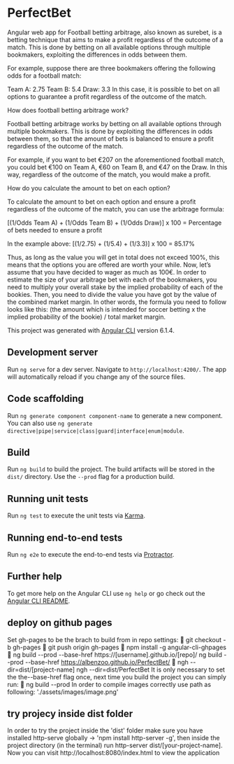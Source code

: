 # PerfectBet

Angular web app for Football betting arbitrage, also known as surebet, is a betting technique that aims to make a profit regardless of the outcome of a match. This is done by betting on all available options through multiple bookmakers, exploiting the differences in odds between them.

For example, suppose there are three bookmakers offering the following odds for a football match:

Team A: 2.75
Team B: 5.4
Draw: 3.3
In this case, it is possible to bet on all options to guarantee a profit regardless of the outcome of the match.

How does football betting arbitrage work?

Football betting arbitrage works by betting on all available options through multiple bookmakers. This is done by exploiting the differences in odds between them, so that the amount of bets is balanced to ensure a profit regardless of the outcome of the match.

For example, if you want to bet €207 on the aforementioned football match, you could bet €100 on Team A, €60 on Team B, and €47 on the Draw. In this way, regardless of the outcome of the match, you would make a profit.


How do you calculate the amount to bet on each option?

To calculate the amount to bet on each option and ensure a profit regardless of the outcome of the match, you can use the arbitrage formula:

[(1/Odds Team A) + (1/Odds Team B) + (1/Odds Draw)] x 100 = Percentage of bets needed to ensure a profit

In the example above:
[(1/2.75) + (1/5.4) + (1/3.3)] x 100 = 85.17%

Thus, as long as the value you will get in total does not exceed 100%, this means that the options you are offered are worth your while.
Now, let’s assume that you have decided to wager as much as 100€. In order to estimate the size of your arbitrage bet with each of the bookmakers, you need to multiply your overall stake by the implied probability of each of the bookies. Then, you need to divide the value you have got by the value of the combined market margin. In other words, the formula you need to follow looks like this: (the amount which is intended for soccer betting x the implied probability of the bookie) / total market margin.


This project was generated with [Angular CLI](https://github.com/angular/angular-cli) version 6.1.4.

## Development server

Run `ng serve` for a dev server. Navigate to `http://localhost:4200/`. The app will automatically reload if you change any of the source files.

## Code scaffolding

Run `ng generate component component-name` to generate a new component. You can also use `ng generate directive|pipe|service|class|guard|interface|enum|module`.

## Build

Run `ng build` to build the project. The build artifacts will be stored in the `dist/` directory. Use the `--prod` flag for a production build.

## Running unit tests

Run `ng test` to execute the unit tests via [Karma](https://karma-runner.github.io).

## Running end-to-end tests

Run `ng e2e` to execute the end-to-end tests via [Protractor](http://www.protractortest.org/).

## Further help

To get more help on the Angular CLI use `ng help` or go check out the [Angular CLI README](https://github.com/angular/angular-cli/blob/master/README.md).

## deploy on github pages
Set gh-pages to be the brach to build from in repo settings:
🌹  git checkout -b gh-pages
🌹  git push origin gh-pages
🌹  npm install -g angular-cli-ghpages
🌹  ng build --prod --base-href https://[username].github.io/[repo]/
    ng build --prod --base-href https://albenzoo.github.io/PerfectBet/
🌹  ngh --dir=dist/[project-name]
    ngh --dir=dist/PerfectBet
It is only necessary to set the the--base-href flag once, next time you build the project you can simply run:
🌹  ng build --prod
In order to compile images correctly use path as following:
'./assets/images/image.png'

## try projecy inside dist folder
In order to try the project inside the 'dist' folder make sure you have installed http-serve globally -> 'npm install http-server -g', then inside the project directory (in the terminal) run
http-server dist/[your-project-name]. Now you can visit http://localhost:8080/index.html to view the application
